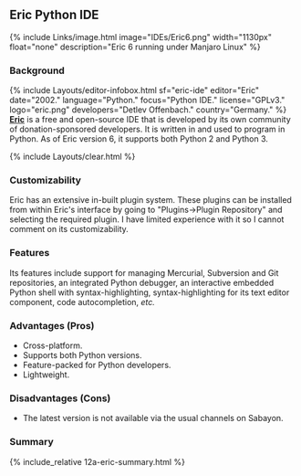 ## Eric Python IDE
{% include Links/image.html image="IDEs/Eric6.png" width="1130px" float="none" description="Eric 6 running under Manjaro Linux" %}

### Background
{% include Layouts/editor-infobox.html sf="eric-ide" editor="Eric" date="2002." language="Python." focus="Python IDE." license="GPLv3." logo="eric.png" developers="Detlev Offenbach." country="Germany." %}
[**Eric**](http://eric-ide.python-projects.org/) is a free and open-source IDE that is developed by its own community of donation-sponsored developers. It is written in and used to program in Python. As of Eric version 6, it supports both Python 2 and Python 3.

{% include Layouts/clear.html %}<br/>
### Customizability
Eric has an extensive in-built plugin system. These plugins can be installed from within Eric's interface by going to "Plugins&rarr;Plugin Repository" and selecting the required plugin. I have limited experience with it so I cannot comment on its customizability.

### Features
Its features include support for managing Mercurial, Subversion and Git repositories, an integrated Python debugger, an interactive embedded Python shell with syntax-highlighting, syntax-highlighting for its text editor component, code autocompletion, *etc.*

### Advantages (Pros)
* Cross-platform.
* Supports both Python versions.
* Feature-packed for Python developers.
* Lightweight.

### Disadvantages (Cons)
* The latest version is not available via the usual channels on Sabayon.

### Summary
{% include_relative 12a-eric-summary.html %}
